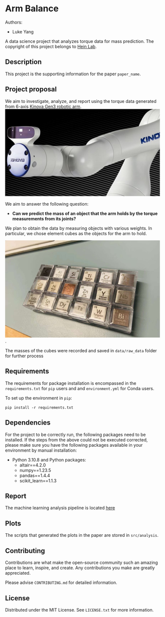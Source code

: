 # Arm Balance


Authors:   
- Luke Yang  

A data science project that analyzes torque data for mass prediction. The copyright of this project belongs to [Hein Lab](http://groups2.chem.ubc.ca/jheints1).

## Description

This project is the supporting information for the paper `paper_name`.  

## Project proposal

We aim to investigate, analyze, and report using the torque data generated from 6-axis [Kinova Gen3 robotic arm](https://www.kinovarobotics.com/product/gen3-robots).
![kinova](report/assets/kinova.jpg "Kinova Robotic Arm")


We aim to answer the following question: 
- **Can we predict the mass of an object that the arm holds by the torque measurements from its joints?** 

We plan to obtain the data by measuring objects with various weights. In particular, we chose element cubes as the objects for the arm to hold.

![cubes](report/assets/cubes.JPG "Measuring Objects").

The masses of the cubes were recorded and saved in `data/raw_data` folder for further process
## Requirements

The requirements for package installation is encompassed in the `requirements.txt` for `pip` users and and `environment.yml` for Conda users.

To set up the environment in `pip`:  
```
pip install -r requirements.txt
```


## Dependencies
For the project to be correctly run, the following packages need to be installed. If the steps from the above could not be executed corrected, please make sure you have the following packages available in your environment by manual installation:

  - Python 3.10.8 and Python packages:
    - altair==4.2.0
    - numpy==1.23.5
    - pandas==1.4.4
    - scikit_learn==1.1.3


## Report

The machine learning analysis pipeline is located [here](report/main.pdf)

## Plots

The scripts that generated the plots in the paper are stored in `src/analysis`.
## Contributing

Contributions are what make the open-source community such an amazing place to learn, inspire, and create. Any contributions you make are greatly appreciated.

Please advise `CONTRIBUTING.md` for detailed information.
## License

Distributed under the MIT License. See `LICENSE.txt` for more information.


</div>

</div>
